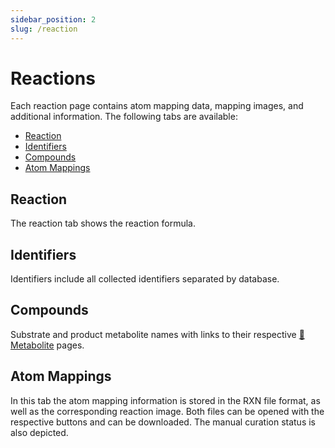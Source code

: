 ```yaml
---
sidebar_position: 2
slug: /reaction
---
```


# Reactions

Each reaction page contains atom mapping data, mapping images, and additional information. The following tabs are available:
- [Reaction](/metamdb-docs/reaction#reaction)
- [Identifiers](/metamdb-docs/reaction#identifiers)
- [Compounds](/metamdb-docs/reaction#compounds)
- [Atom Mappings](/metamdb-docs/reaction#atom-mappings)

## Reaction
The reaction tab shows the reaction formula.

## Identifiers
Identifiers include all collected identifiers separated by database.

## Compounds
Substrate and product metabolite names with links to their respective [:link: Metabolite](/metamdb-docs/metabolite) pages.

## Atom Mappings
In this tab the atom mapping information is stored in the RXN file format, as well as the corresponding reaction image. Both files can be opened with the respective buttons and can be downloaded. The manual curation status is also depicted.

